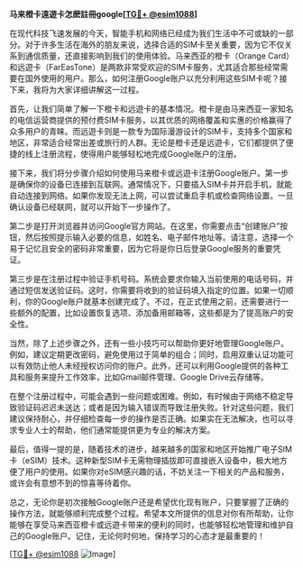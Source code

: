 **马来橙卡遠遊卡怎麽註冊google[[TG💪+ @esim1088](https://t.me/s/esim1088)]**

在现代科技飞速发展的今天，智能手机和网络已经成为我们生活中不可或缺的一部分。对于许多生活在海外的朋友来说，选择合适的SIM卡至关重要，因为它不仅关系到通信质量，还直接影响到我们的使用体验。马来西亚的橙卡（Orange Card）和远遊卡（FarEasTone）是两款非常受欢迎的SIM卡服务，尤其适合那些经常需要在国外使用的用户。那么，如何注册Google账户以充分利用这些SIM卡呢？接下来，我将为大家详细讲解这一过程。

首先，让我们简单了解一下橙卡和远遊卡的基本情况。橙卡是由马来西亚一家知名的电信运营商提供的预付费SIM卡服务，以其优质的网络覆盖和实惠的价格赢得了众多用户的青睐。而远遊卡则是一款专为国际漫游设计的SIM卡，支持多个国家和地区，非常适合经常出差或旅行的人群。无论是橙卡还是远遊卡，它们都提供了便捷的线上注册流程，使得用户能够轻松地完成Google账户的注册。

接下来，我们将分步骤介绍如何使用马来橙卡或远遊卡注册Google账户。第一步是确保你的设备已连接到互联网。通常情况下，只要插入SIM卡并开启手机，就能自动连接到网络。如果你发现无法上网，可以尝试重启手机或检查网络设置。一旦确认设备已经联网，就可以开始下一步操作了。

第二步是打开浏览器并访问Google官方网站。在这里，你需要点击“创建账户”按钮，然后按照提示输入必要的信息，如姓名、电子邮件地址等。请注意，选择一个易于记忆且安全的密码非常重要，因为它将是你日后登录Google服务的重要凭证。

第三步是在注册过程中验证手机号码。系统会要求你输入当前使用的电话号码，并通过短信发送验证码。这时，你需要将收到的验证码填入指定的位置。如果一切顺利，你的Google账户就基本创建完成了。不过，在正式使用之前，还需要进行一些额外的配置，比如设置恢复选项、添加备用邮箱等，这些都是为了提高账户的安全性。

当然，除了上述步骤之外，还有一些小技巧可以帮助你更好地管理Google账户。例如，建议定期更改密码，避免使用过于简单的组合；同时，启用双重认证功能可以有效防止他人未经授权访问你的账户。此外，还可以利用Google提供的各种工具和服务来提升工作效率，比如Gmail邮件管理、Google Drive云存储等。

在整个注册过程中，可能会遇到一些问题或困难。例如，有时候由于网络不稳定导致验证码迟迟未送达；或者是因为输入错误而导致注册失败。针对这些问题，我们建议保持耐心，并仔细检查每一步的操作是否正确。如果实在无法解决，也可以寻求专业人士的帮助，他们通常能提供更为专业的解决方案。

最后，值得一提的是，随着技术的进步，越来越多的国家和地区开始推广电子SIM卡（eSIM）技术。这种新型SIM卡无需物理插拔即可直接嵌入设备中，极大地方便了用户的使用。如果你对eSIM感兴趣的话，不妨关注一下相关的产品和服务，或许会有意想不到的惊喜等待着你。

总之，无论你是初次接触Google账户还是希望优化现有账户，只要掌握了正确的操作方法，就能够顺利完成整个过程。希望本文所提供的信息对你有所帮助，让你能够在享受马来西亚橙卡或远遊卡带来的便利的同时，也能够轻松地管理和维护自己的Google账户。记住，无论何时何地，保持学习的心态才是最重要的！

[[TG💪+ @esim1088](https://t.me/s/esim1088) ![Image](https://i.postimg.cc/4NQfJmqS/Snipaste-2025-05-13-00-14-12.png)]